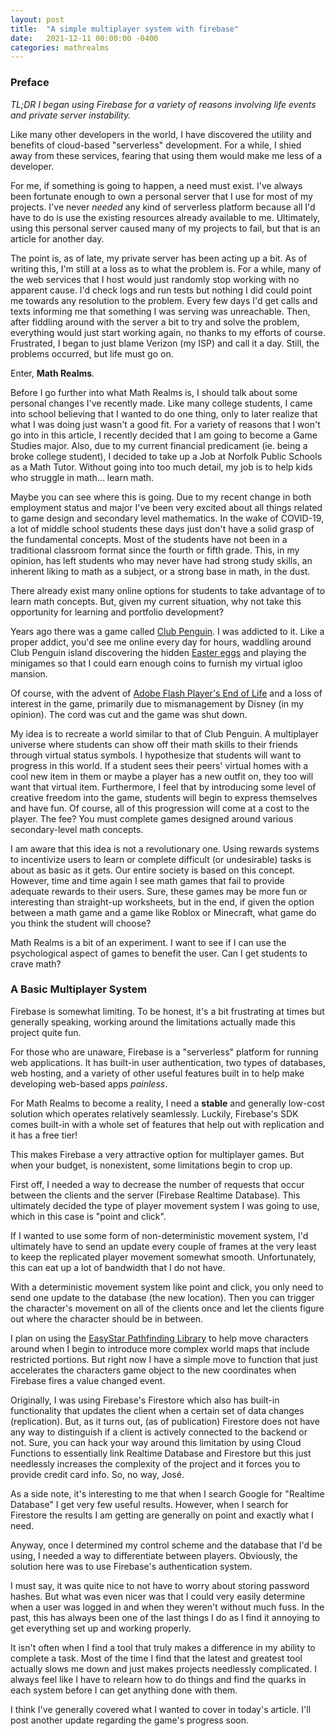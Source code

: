 ```yaml
---
layout: post
title:  "A simple multiplayer system with firebase"
date:   2021-12-11 00:00:00 -0400
categories: mathrealms
---
```



### Preface
*TL;DR I began using Firebase for a variety of reasons involving life events and private server instability.*

Like many other developers in the world, I have discovered the utility and benefits of cloud-based "serverless" development. For a while, I shied away from these services, fearing that using them would make me less of a developer.

For me, if something is going to happen, a need must exist. I've always been fortunate enough to own a personal server that I use for most of my projects. I've never *needed* any kind of serverless platform because all I'd have to do is use the existing resources already available to me. Ultimately, using this personal server caused many of my projects to fail, but that is an article for another day.

The point is, as of late, my private server has been acting up a bit. As of writing this, I'm still at a loss as to what the problem is. For a while, many of the web services that I host would just randomly stop working with no apparent cause. I'd check logs and run tests but nothing I did could point me towards any resolution to the problem. Every few days I'd get calls and texts informing me that something I was serving was unreachable. Then, after fiddling around with the server a bit to try and solve the problem, everything would just start working again, no thanks to my efforts of course. Frustrated, I began to just blame Verizon (my ISP) and call it a day. Still, the problems occurred, but life must go on.

Enter, **Math Realms**.

Before I go further into what Math Realms is, I should talk about some personal changes I've recently made. Like many college students, I came into school believing that I wanted to do one thing, only to later realize that what I was doing just wasn't a good fit. For a variety of reasons that I won't go into in this article, I recently decided that I am going to become a Game Studies major. Also, due to my current financial predicament (ie. being a broke college student), I decided to take up a Job at Norfolk Public Schools as a Math Tutor. Without going into too much detail, my job is to help kids who struggle in math... learn math.

Maybe you can see where this is going. Due to my recent change in both employment status and major I've been very excited about all things related to game design and secondary level mathematics. In the wake of COVID-19, a lot of middle school students these days just don't have a solid grasp of the fundamental concepts. Most of the students have not been in a traditional classroom format since the fourth or fifth grade. This, in my opinion, has left students who may never have had strong study skills, an inherent liking to math as a subject, or a strong base in math, in the dust.

There already exist many online options for students to take advantage of to learn math concepts. But, given my current situation, why not take this opportunity for learning and portfolio development?

Years ago there was a game called [Club Penguin](https://en.wikipedia.org/wiki/Club_Penguin). I was addicted to it. Like a proper addict, you'd see me online every day for hours, waddling around Club Penguin island discovering the hidden [Easter eggs](https://en.wikipedia.org/wiki/Easter_egg_(media)) and playing the minigames so that I could earn enough coins to furnish my virtual igloo mansion.

Of course, with the advent of [Adobe Flash Player's End of Life](https://www.adobe.com/products/flashplayer/end-of-life.html) and a loss of interest in the game, primarily due to mismanagement by Disney (in my opinion). The cord was cut and the game was shut down.

My idea is to recreate a world similar to that of Club Penguin. A multiplayer universe where students can show off their math skills to their friends through virtual status symbols. I hypothesize that students will want to progress in this world. If a student sees their peers' virtual homes with a cool new item in them or maybe a player has a new outfit on, they too will want that virtual item. Furthermore, I feel that by introducing some level of creative freedom into the game, students will begin to express themselves and have fun. Of course, all of this progression will come at a cost to the player. The fee? You must complete games designed around various secondary-level math concepts.

I am aware that this idea is not a revolutionary one. Using rewards systems to incentivize users to learn or complete difficult (or undesirable) tasks is about as basic as it gets. Our entire society is based on this concept. However, time and time again I see math games that fail to provide adequate rewards to their users. Sure, these games may be more fun or interesting than straight-up worksheets, but in the end, if given the option between a math game and a game like Roblox or Minecraft, what game do you think the student will choose?

Math Realms is a bit of an experiment. I want to see if I can use the psychological aspect of games to benefit the user. Can I get students to crave math?

### A Basic Multiplayer System

<blockquote class="imgur-embed-pub" lang="en" data-id="3Ib194Y" data-context="false" ><a href="//imgur.com/3Ib194Y"></a></blockquote><script async src="//s.imgur.com/min/embed.js" charset="utf-8"></script>

Firebase is somewhat limiting. To be honest, it's a bit frustrating at times but generally speaking, working around the limitations actually made this project quite fun. 

For those who are unaware, Firebase is a "serverless" platform for running web applications. It has built-in user authentication, two types of databases, web hosting, and a variety of other useful features built in to help make developing web-based apps *painless*.

For Math Realms to become a reality, I need a **stable** and generally low-cost solution which operates relatively seamlessly. Luckily, Firebase's SDK comes built-in with a whole set of features that help out with replication and it has a free tier!

This makes Firebase a very attractive option for multiplayer games. But when your budget, is nonexistent, some limitations begin to crop up.

First off, I needed a way to decrease the number of requests that occur between the clients and the server (Firebase Realtime Database). This ultimately decided the type of player movement system I was going to use, which in this case is "point and click". 

If I wanted to use some form of non-deterministic movement system, I'd ultimately have to send an update every couple of frames at the very least to keep the replicated player movement somewhat smooth. Unfortunately, this can eat up a lot of bandwidth that I do not have.

With a deterministic movement system like point and click, you only need to send one update to the database (the new location). Then you can trigger the character's movement on all of the clients once and let the clients figure out where the character should be in between.

I plan on using the [EasyStar Pathfinding Library](https://easystarjs.com/) to help move characters around when I begin to introduce more complex world maps that include restricted portions. But right now I have a simple move to function that just accelerates the characters game object to the new coordinates when Firebase fires a value changed event.

Originally, I was using Firebase's Firestore which also has built-in functionality that updates the client when a certain set of data changes (replication). But, as it turns out, (as of publication) Firestore does not have any way to distinguish if a client is actively connected to the backend or not. Sure, you can hack your way around this limitation by using Cloud Functions to essentially link Realtime Database and Firestore but this just needlessly increases the complexity of the project and it forces you to provide credit card info. So, no way, José.

As a side note, it's interesting to me that when I search Google for "Realtime Database" I get very few useful results. However, when I search for Firestore the results I am getting are generally on point and exactly what I need.

Anyway, once I determined my control scheme and the database that I'd be using, I needed a way to differentiate between players. Obviously, the solution here was to use Firebase's authentication system.

I must say, it was quite nice to not have to worry about storing password hashes. But what was even nicer was that I could very easily determine when a user was logged in and when they weren't without much fuss. In the past, this has always been one of the last things I do as I find it annoying to get everything set up and working properly.

It isn't often when I find a tool that truly makes a difference in my ability to complete a task. Most of the time I find that the latest and greatest tool actually slows me down and just makes projects needlessly complicated. I always feel like I have to relearn how to do things and find the quarks in each system before I can get anything done with them.

I think I've generally covered what I wanted to cover in today's article. I'll post another update regarding the game's progress soon.